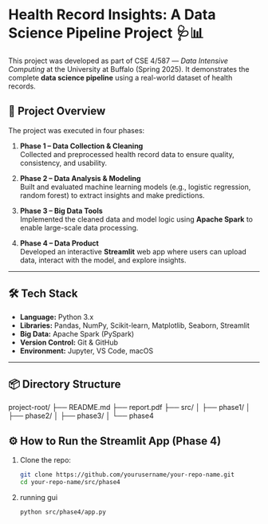# Health Record Insights: A Data Science Pipeline Project 🩺📊

This project was developed as part of CSE 4/587 — *Data Intensive Computing* at the University at Buffalo (Spring 2025). It demonstrates the complete **data science pipeline** using a real-world dataset of health records.

## 🚀 Project Overview

The project was executed in four phases:

1. **Phase 1 – Data Collection & Cleaning**  
   Collected and preprocessed health record data to ensure quality, consistency, and usability.

2. **Phase 2 – Data Analysis & Modeling**  
   Built and evaluated machine learning models (e.g., logistic regression, random forest) to extract insights and make predictions.

3. **Phase 3 – Big Data Tools**  
   Implemented the cleaned data and model logic using **Apache Spark** to enable large-scale data processing.

4. **Phase 4 – Data Product**  
   Developed an interactive **Streamlit** web app where users can upload data, interact with the model, and explore insights.

---

## 🛠️ Tech Stack

- **Language:** Python 3.x  
- **Libraries:** Pandas, NumPy, Scikit-learn, Matplotlib, Seaborn, Streamlit  
- **Big Data:** Apache Spark (PySpark)  
- **Version Control:** Git & GitHub  
- **Environment:** Jupyter, VS Code, macOS

---

## 📦 Directory Structure

project-root/ ├── README.md ├── report.pdf ├── src/ │ ├── phase1/ │ ├── phase2/ │ ├── phase3/ │ └── phase4


## ⚙️ How to Run the Streamlit App (Phase 4)

1. Clone the repo:
   ```bash
   git clone https://github.com/yourusername/your-repo-name.git
   cd your-repo-name/src/phase4

2. running gui
   ```bash
   python src/phase4/app.py

